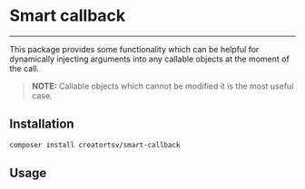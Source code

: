 # Smart callback

---

This package provides some functionality which can be helpful for dynamically injecting arguments into any callable objects at the moment of the call.

> **NOTE:** Callable objects which cannot be modified it is the most useful case.

## Installation
```bash
composer install creatortsv/smart-callback
```

## Usage
